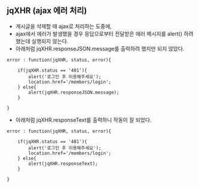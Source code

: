 ## jqXHR (ajax 에러 처리)

- 게시글을 삭제할 때 ajax로 처리하는 도중에,
- ajax에서 에러가 발생했을 경우 응답으로부터 전달받은 에러 메시지를 alert() 하려했는데 실행되지 않는다.
- 아래처럼 jqXHR.responseJSON.message를 출력하려 했지만 되지 않았다.

```
error : function(jqXHR, status, error){

    if(jqXHR.status == '401'){
        alert('로그인 후 이용해주세요');
        location.href='/members/login';
    } else{
        alert(jqXHR.responseJSON.message);
    }

}
```

- 아래처럼 jqXHR.responseText를 출력하니 작동이 잘 되었다.

```
error : function(jqXHR, status, error){

    if(jqXHR.status == '401'){
        alert('로그인 후 이용해주세요');
        location.href='/members/login';
    } else{
        alert(jqXHR.responseText);
    }

}
```